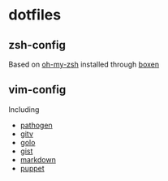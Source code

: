 dotfiles
========

zsh-config
----------
Based on [oh-my-zsh](https://github.com/robbyrussell/oh-my-zsh) installed through [boxen](https://github.com/danielpetisme/my-boxen)

vim-config
----------
Including
 * [pathogen](https://github.com/tpope/vim-pathogen)
 * [gitv](https://github.com/gregsexton/gitv)
 * [golo](https://github.com/jponge/vim-golo)
 * [gist](https://github.com/mattn/gist-vim)
 * [markdown](https://github.com/tpope/vim-markdown)
 * [puppet](https://github.com/puppetlabs/puppet-syntax-vim)
